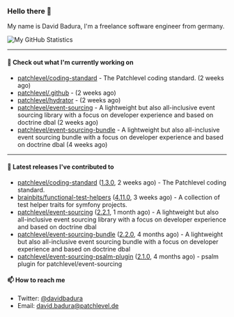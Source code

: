 ### Hello there 👋

My name is David Badura, I'm a freelance software engineer from germany.

![My GitHub Statistics](https://github-readme-stats.vercel.app/api?username=DavidBadura&show_icons=true&count_private=true&hide_title=true)

---

#### 👷 Check out what I'm currently working on

- [patchlevel/coding-standard](https://github.com/patchlevel/coding-standard) - The Patchlevel coding standard. (2 weeks ago)
- [patchlevel/.github](https://github.com/patchlevel/.github) -  (2 weeks ago)
- [patchlevel/hydrator](https://github.com/patchlevel/hydrator) -  (2 weeks ago)
- [patchlevel/event-sourcing](https://github.com/patchlevel/event-sourcing) - A lightweight but also all-inclusive event sourcing library with a focus on developer experience and based on doctrine dbal (2 weeks ago)
- [patchlevel/event-sourcing-bundle](https://github.com/patchlevel/event-sourcing-bundle) - A lightweight but also all-inclusive event sourcing bundle with a focus on developer experience and based on doctrine dbal (4 weeks ago)

---

#### 🔭 Latest releases I've contributed to

- [patchlevel/coding-standard](https://github.com/patchlevel/coding-standard) ([1.3.0](https://github.com/patchlevel/coding-standard/releases/tag/1.3.0), 2 weeks ago) - The Patchlevel coding standard.
- [brainbits/functional-test-helpers](https://github.com/brainbits/functional-test-helpers) ([4.11.0](https://github.com/brainbits/functional-test-helpers/releases/tag/4.11.0), 3 weeks ago) - A collection of test helper traits for symfony projects.
- [patchlevel/event-sourcing](https://github.com/patchlevel/event-sourcing) ([2.2.1](https://github.com/patchlevel/event-sourcing/releases/tag/2.2.1), 1 month ago) - A lightweight but also all-inclusive event sourcing library with a focus on developer experience and based on doctrine dbal
- [patchlevel/event-sourcing-bundle](https://github.com/patchlevel/event-sourcing-bundle) ([2.2.0](https://github.com/patchlevel/event-sourcing-bundle/releases/tag/2.2.0), 4 months ago) - A lightweight but also all-inclusive event sourcing bundle with a focus on developer experience and based on doctrine dbal
- [patchlevel/event-sourcing-psalm-plugin](https://github.com/patchlevel/event-sourcing-psalm-plugin) ([2.1.0](https://github.com/patchlevel/event-sourcing-psalm-plugin/releases/tag/2.1.0), 4 months ago) - psalm plugin for patchlevel/event-sourcing

#### 📫 How to reach me

- Twitter: [@davidbadura](https://twitter.com/davidbadura)
- Email: [david.badura@patchlevel.de](mailto:david.badura@patchlevel.de)